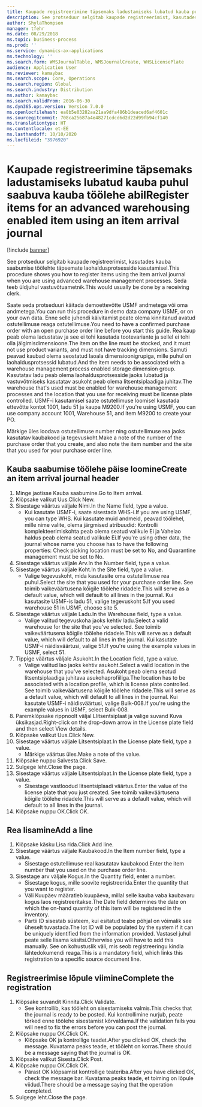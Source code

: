 ```yaml
---
title: Kaupade registreerimine täpsemaks ladustamiseks lubatud kauba puhul saabuva kauba töölehe abil
description: See protseduur selgitab kaupade registreerimist, kasutades kauba saabumise töölehte täpsemate laohaldusprotsesside kasutamisel.
author: ShylaThompson
manager: tfehr
ms.date: 08/29/2018
ms.topic: business-process
ms.prod: ''
ms.service: dynamics-ax-applications
ms.technology: ''
ms.search.form: WMSJournalTable, WMSJournalCreate, WHSLicensePlate
audience: Application User
ms.reviewer: kamaybac
ms.search.scope: Core, Operations
ms.search.region: Global
ms.search.industry: Distribution
ms.author: kamaybac
ms.search.validFrom: 2016-06-30
ms.dyn365.ops.version: Version 7.0.0
ms.openlocfilehash: ea8b5e03282aa21aa9dfa486b1deaced6af4601c
ms.sourcegitcommit: 708ca25687a4e48271cdcd6d2d22d99fb94cf140
ms.translationtype: HT
ms.contentlocale: et-EE
ms.lasthandoff: 10/10/2020
ms.locfileid: "3976920"
---
```

# <a name="register-items-for-an-advanced-warehousing-enabled-item-using-an-item-arrival-journal"></a><span data-ttu-id="9573e-103">Kaupade registreerimine täpsemaks ladustamiseks lubatud kauba puhul saabuva kauba töölehe abil</span><span class="sxs-lookup"><span data-stu-id="9573e-103">Register items for an advanced warehousing enabled item using an item arrival journal</span></span>

[!include [banner](../../includes/banner.md)]

<span data-ttu-id="9573e-104">See protseduur selgitab kaupade registreerimist, kasutades kauba saabumise töölehte täpsemate laohaldusprotsesside kasutamisel.</span><span class="sxs-lookup"><span data-stu-id="9573e-104">This procedure shows you how to register items using the item arrival journal when you are using advanced warehouse management processes.</span></span> <span data-ttu-id="9573e-105">Seda teeb üldjuhul vastuvõtuametnik.</span><span class="sxs-lookup"><span data-stu-id="9573e-105">This would usually be done by a receiving clerk.</span></span> 

<span data-ttu-id="9573e-106">Saate seda protseduuri käitada demoettevõtte USMF andmetega või oma andmetega.</span><span class="sxs-lookup"><span data-stu-id="9573e-106">You can run this procedure in demo data company USMF, or on your own data.</span></span> <span data-ttu-id="9573e-107">Enne selle juhendi käivitamist peate olema kinnitanud avatud ostutellimuse reaga ostutellimuse.</span><span class="sxs-lookup"><span data-stu-id="9573e-107">You need to have a confirmed purchase order with an open purchase order line before you start this guide.</span></span> <span data-ttu-id="9573e-108">Rea kaup peab olema ladustatav ja see ei tohi kasutada tootevariante ja sellel ei tohi olla jälgimisdimensioone.</span><span class="sxs-lookup"><span data-stu-id="9573e-108">The item on the line must be stocked, and it must not use product variants, and must not have tracking dimensions.</span></span> <span data-ttu-id="9573e-109">Samuti peavad kaubad olema seostatud laoala dimensioonigrupiga, mille puhul on laohaldusprotsessid lubatud.</span><span class="sxs-lookup"><span data-stu-id="9573e-109">And the item needs to be associated with a warehouse management process enabled storage dimension group.</span></span> <span data-ttu-id="9573e-110">Kasutatav ladu peab olema laohaldusprotsesside jaoks lubatud ja vastuvõtmiseks kasutatav asukoht peab olema litsentsiplaadiga juhitav.</span><span class="sxs-lookup"><span data-stu-id="9573e-110">The warehouse that's used must be enabled for warehouse management processes and the location that you use for receiving must be license plate controlled.</span></span> <span data-ttu-id="9573e-111">USMF-i kasutamisel saate ostutellimuse loomisel kasutada ettevõtte kontot 1001, ladu 51 ja kaupa M9200.</span><span class="sxs-lookup"><span data-stu-id="9573e-111">If you're using USMF, you can use company account 1001, Warehouse 51, and item M9200 to create your PO.</span></span> 

<span data-ttu-id="9573e-112">Märkige üles loodava ostutellimuse number ning ostutellimuse rea jaoks kasutatav kaubakood ja tegevuskoht.</span><span class="sxs-lookup"><span data-stu-id="9573e-112">Make a note of the number of the purchase order that you create, and also note the item number and the site that you used for your purchase order line.</span></span>


## <a name="create-an-item-arrival-journal-header"></a><span data-ttu-id="9573e-113">Kauba saabumise töölehe päise loomine</span><span class="sxs-lookup"><span data-stu-id="9573e-113">Create an item arrival journal header</span></span>
1. <span data-ttu-id="9573e-114">Minge jaotisse Kauba saabumine.</span><span class="sxs-lookup"><span data-stu-id="9573e-114">Go to Item arrival.</span></span>
2. <span data-ttu-id="9573e-115">Klõpsake valikut Uus.</span><span class="sxs-lookup"><span data-stu-id="9573e-115">Click New.</span></span>
3. <span data-ttu-id="9573e-116">Sisestage väärtus väljale Nimi.</span><span class="sxs-lookup"><span data-stu-id="9573e-116">In the Name field, type a value.</span></span>
    * <span data-ttu-id="9573e-117">Kui kasutate USMF-i, saate sisestada WHS-i.</span><span class="sxs-lookup"><span data-stu-id="9573e-117">If you are using USMF, you can type WHS.</span></span> <span data-ttu-id="9573e-118">Kui kasutate muid andmeid, peavad töölehel, mille nime valite, olema järgmised atribuudid: Kontrolli komplekteerimiskohta peab olema seatud valikule Ei ja Vahelao haldus peab olema seatud valikule Ei.</span><span class="sxs-lookup"><span data-stu-id="9573e-118">If you're using other data, the journal whose name you choose has to have the following properties: Check picking location must be set to No, and Quarantine management must be set to No.</span></span>  
4. <span data-ttu-id="9573e-119">Sisestage väärtus väljale Arv.</span><span class="sxs-lookup"><span data-stu-id="9573e-119">In the Number field, type a value.</span></span>
5. <span data-ttu-id="9573e-120">Sisestage väärtus väljale Koht.</span><span class="sxs-lookup"><span data-stu-id="9573e-120">In the Site field, type a value.</span></span>
    * <span data-ttu-id="9573e-121">Valige tegevuskoht, mida kasutasite oma ostutellimuse rea puhul.</span><span class="sxs-lookup"><span data-stu-id="9573e-121">Select the site that you used for your purchase order line.</span></span> <span data-ttu-id="9573e-122">See toimib vaikeväärtusena kõigile töölehe ridadele.</span><span class="sxs-lookup"><span data-stu-id="9573e-122">This will serve as a default value, which will default to all lines in the journal.</span></span> <span data-ttu-id="9573e-123">Kui kasutasite USMF-is ladu 51, valige tegevuskoht 5.</span><span class="sxs-lookup"><span data-stu-id="9573e-123">If you used warehouse 51 in USMF, choose site 5.</span></span>  
6. <span data-ttu-id="9573e-124">Sisestage väärtus väljale Ladu.</span><span class="sxs-lookup"><span data-stu-id="9573e-124">In the Warehouse field, type a value.</span></span>
    * <span data-ttu-id="9573e-125">Valige valitud tegevuskoha jaoks kehtiv ladu.</span><span class="sxs-lookup"><span data-stu-id="9573e-125">Select a valid warehouse for the site that you've selected.</span></span> <span data-ttu-id="9573e-126">See toimib vaikeväärtusena kõigile töölehe ridadele.</span><span class="sxs-lookup"><span data-stu-id="9573e-126">This will serve as a default value, which will default to all lines in the journal.</span></span> <span data-ttu-id="9573e-127">Kui kasutate USMF-i näidisväärtusi, valige 51.</span><span class="sxs-lookup"><span data-stu-id="9573e-127">If you're using the example values in USMF, select 51.</span></span>  
7. <span data-ttu-id="9573e-128">Tippige väärtus väljale Asukoht.</span><span class="sxs-lookup"><span data-stu-id="9573e-128">In the Location field, type a value.</span></span>
    * <span data-ttu-id="9573e-129">Valige valitud lao jaoks kehtiv asukoht.</span><span class="sxs-lookup"><span data-stu-id="9573e-129">Select a valid location in the warehouse that you've selected.</span></span> <span data-ttu-id="9573e-130">Asukoht peab olema seotud litsentsiplaadiga juhitava asukohaprofiiliga.</span><span class="sxs-lookup"><span data-stu-id="9573e-130">The location has to be associated with a location profile, which is license plate controlled.</span></span> <span data-ttu-id="9573e-131">See toimib vaikeväärtusena kõigile töölehe ridadele.</span><span class="sxs-lookup"><span data-stu-id="9573e-131">This will serve as a default value, which will default to all lines in the journal.</span></span> <span data-ttu-id="9573e-132">Kui kasutate USMF-i näidisväärtusi, valige Bulk-008.</span><span class="sxs-lookup"><span data-stu-id="9573e-132">If you're using the example values in USMF, select Bulk-008.</span></span>  
8. <span data-ttu-id="9573e-133">Paremklõpsake rippnoolt väljal Llitsentsiplaat ja valige suvand Kuva üksikasjad.</span><span class="sxs-lookup"><span data-stu-id="9573e-133">Right-click on the drop-down arrow in the License plate field and then select View details.</span></span>
9. <span data-ttu-id="9573e-134">Klõpsake valikut Uus.</span><span class="sxs-lookup"><span data-stu-id="9573e-134">Click New.</span></span>
10. <span data-ttu-id="9573e-135">Sisestage väärtus väljale Litsentsiplaat.</span><span class="sxs-lookup"><span data-stu-id="9573e-135">In the License plate field, type a value.</span></span>
    * <span data-ttu-id="9573e-136">Märkige väärtus üles.</span><span class="sxs-lookup"><span data-stu-id="9573e-136">Make a note of the value.</span></span>  
11. <span data-ttu-id="9573e-137">Klõpsake nuppu Salvesta.</span><span class="sxs-lookup"><span data-stu-id="9573e-137">Click Save.</span></span>
12. <span data-ttu-id="9573e-138">Sulgege leht.</span><span class="sxs-lookup"><span data-stu-id="9573e-138">Close the page.</span></span>
13. <span data-ttu-id="9573e-139">Sisestage väärtus väljale Litsentsiplaat.</span><span class="sxs-lookup"><span data-stu-id="9573e-139">In the License plate field, type a value.</span></span>
    * <span data-ttu-id="9573e-140">Sisestage vastloodud litsentsiplaadi väärtus.</span><span class="sxs-lookup"><span data-stu-id="9573e-140">Enter the value of the license plate that you just created.</span></span> <span data-ttu-id="9573e-141">See toimib vaikeväärtusena kõigile töölehe ridadele.</span><span class="sxs-lookup"><span data-stu-id="9573e-141">This will serve as a default value, which will default to all lines in the journal.</span></span>  
14. <span data-ttu-id="9573e-142">Klõpsake nuppu OK.</span><span class="sxs-lookup"><span data-stu-id="9573e-142">Click OK.</span></span>

## <a name="add-a-line"></a><span data-ttu-id="9573e-143">Rea lisamine</span><span class="sxs-lookup"><span data-stu-id="9573e-143">Add a line</span></span>
1. <span data-ttu-id="9573e-144">Klõpsake käsku Lisa rida.</span><span class="sxs-lookup"><span data-stu-id="9573e-144">Click Add line.</span></span>
2. <span data-ttu-id="9573e-145">Sisestage väärtus väljale Kaubakood.</span><span class="sxs-lookup"><span data-stu-id="9573e-145">In the Item number field, type a value.</span></span>
    * <span data-ttu-id="9573e-146">Sisestage ostutellimuse real kasutatav kaubakood.</span><span class="sxs-lookup"><span data-stu-id="9573e-146">Enter the item number that you used on the purchase order line.</span></span>  
3. <span data-ttu-id="9573e-147">Sisestage arv väljale Kogus.</span><span class="sxs-lookup"><span data-stu-id="9573e-147">In the Quantity field, enter a number.</span></span>
    * <span data-ttu-id="9573e-148">Sisestage kogus, mille soovite registreerida.</span><span class="sxs-lookup"><span data-stu-id="9573e-148">Enter the quantity that you want to register.</span></span>  
    * <span data-ttu-id="9573e-149">Väli Kuupäev määratleb kuupäeva, millal selle kauba vaba kaubavaru kogus laos registreeritakse.</span><span class="sxs-lookup"><span data-stu-id="9573e-149">The Date field determines the date on which the on-hand quantity of this item will be registered in the inventory.</span></span>  
    * <span data-ttu-id="9573e-150">Partii ID sisestab süsteem, kui esitatud teabe põhjal on võimalik see üheselt tuvastada.</span><span class="sxs-lookup"><span data-stu-id="9573e-150">The lot ID will be populated by the system if it can be uniquely identified from the information provided.</span></span> <span data-ttu-id="9573e-151">Vastasel juhul peate selle lisama käsitsi.</span><span class="sxs-lookup"><span data-stu-id="9573e-151">Otherwise you will have to add this manually.</span></span> <span data-ttu-id="9573e-152">See on kohustuslik väli, mis seob registreeringu kindla lähtedokumendi reaga.</span><span class="sxs-lookup"><span data-stu-id="9573e-152">This is a mandatory field, which links this registration to a specific source document line.</span></span>  

## <a name="complete-the-registration"></a><span data-ttu-id="9573e-153">Registreerimise lõpule viimine</span><span class="sxs-lookup"><span data-stu-id="9573e-153">Complete the registration</span></span>
1. <span data-ttu-id="9573e-154">Klõpsake suvandit Kinnita.</span><span class="sxs-lookup"><span data-stu-id="9573e-154">Click Validate.</span></span>
    * <span data-ttu-id="9573e-155">See kontrollib, kas tööleht on sisestamiseks valmis.</span><span class="sxs-lookup"><span data-stu-id="9573e-155">This checks that the journal is ready to be posted.</span></span> <span data-ttu-id="9573e-156">Kui kontrollimine nurjub, peate tõrked enne töölehe sisestamist kõrvaldama.</span><span class="sxs-lookup"><span data-stu-id="9573e-156">If the validation fails you will need to fix the errors before you can post the journal.</span></span>  
2. <span data-ttu-id="9573e-157">Klõpsake nuppu OK.</span><span class="sxs-lookup"><span data-stu-id="9573e-157">Click OK.</span></span>
    * <span data-ttu-id="9573e-158">Klõpsake OK ja kontrollige teadet.</span><span class="sxs-lookup"><span data-stu-id="9573e-158">After you clicked OK, check the message.</span></span> <span data-ttu-id="9573e-159">Kuvatama peaks teade, et tööleht on korras.</span><span class="sxs-lookup"><span data-stu-id="9573e-159">There should be a message saying that the journal is OK.</span></span>  
3. <span data-ttu-id="9573e-160">Klõpsake valikut Sisesta.</span><span class="sxs-lookup"><span data-stu-id="9573e-160">Click Post.</span></span>
4. <span data-ttu-id="9573e-161">Klõpsake nuppu OK.</span><span class="sxs-lookup"><span data-stu-id="9573e-161">Click OK.</span></span>
    * <span data-ttu-id="9573e-162">Pärast OK klõpsamist kontrollige teateriba.</span><span class="sxs-lookup"><span data-stu-id="9573e-162">After you have clicked OK, check the message bar.</span></span> <span data-ttu-id="9573e-163">Kuvatama peaks teade, et toiming on lõpule viidud.</span><span class="sxs-lookup"><span data-stu-id="9573e-163">There should be a message saying that the operation completed.</span></span>  
5. <span data-ttu-id="9573e-164">Sulgege leht.</span><span class="sxs-lookup"><span data-stu-id="9573e-164">Close the page.</span></span>


